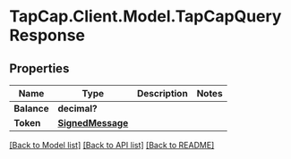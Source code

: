 # TapCap.Client.Model.TapCapQueryResponse
## Properties

Name | Type | Description | Notes
------------ | ------------- | ------------- | -------------
**Balance** | **decimal?** |  | 
**Token** | [**SignedMessage**](SignedMessage.md) |  | 

[[Back to Model list]](../README.md#documentation-for-models) [[Back to API list]](../README.md#documentation-for-api-endpoints) [[Back to README]](../README.md)


